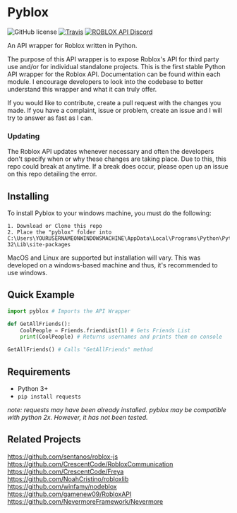 # Pyblox

![GitHub license](https://img.shields.io/badge/license-MIT-blue.svg)
[![Travis](https://img.shields.io/travis/rust-lang/rust.svg)]()
[![ROBLOX API Discord](https://img.shields.io/badge/discord-roblox%20api%20chat-blue.svg)](https://discord.gg/EDXNdAT)

An API wrapper for Roblox written in Python.

The purpose of this API wrapper is to expose Roblox's API for third party use and/or for individual standalone projects.
This is the first stable Python API wrapper for the Roblox API. Documentation can be found within each module. I encourage
developers to look into the codebase to better understand this wrapper and what it can truly offer. 

If you would like to contribute, create a pull request with the changes you made. If you have a complaint, issue or problem, create an issue and I will try to answer as fast as I can. 

### Updating

The Roblox API updates whenever necessary and often the developers don't specify when or why these changes are taking place.
Due to this, this repo could break at anytime. If a break does occur, please open up an issue on this repo detailing the error.

## Installing

To install Pyblox to your windows machine, you must do the following:
```
1. Download or Clone this repo
2. Place the "pyblox" folder into C:\Users\YOURUSERNAMEONWINDOWSMACHINE\AppData\Local\Programs\Python\Python35-32\Lib\site-packages
```
MacOS and Linux are supported but installation will vary.
This was developed on a windows-based machine and thus, it's recommended to use windows.

## Quick Example

```py
import pyblox # Imports the API Wrapper 

def GetAllFriends():
	CoolPeople = Friends.friendList(1) # Gets Friends List
	print(CoolPeople) # Returns usernames and prints them on console

GetAllFriends() # Calls "GetAllFriends" method
```

## Requirements

- Python 3+
- ``pip install requests``

*note: requests may have been already installed.*
*pyblox may be compatible with python 2x. However, it has not been tested.*

## Related Projects
https://github.com/sentanos/roblox-js
https://github.com/CrescentCode/RobloxCommunication
https://github.com/CrescentCode/Freya
https://github.com/NoahCristino/robloxlib
https://github.com/winfamy/nodeblox
https://github.com/gamenew09/RobloxAPI
https://github.com/NevermoreFramework/Nevermore
